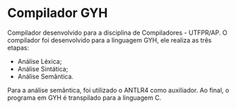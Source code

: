 # Compilador GYH
Compilador desenvolvido para a disciplina de Compiladores - UTFPR/AP.
O compilador foi desenvolvido para a linguagem GYH, ele realiza as três etapas:
- Análise Léxica;
- Análise Sintática;
- Análise Semântica.

Para a análise semântica, foi utilizado o ANTLR4 como auxiliador. Ao final, o programa em GYH é transpilado para a linguagem C.
